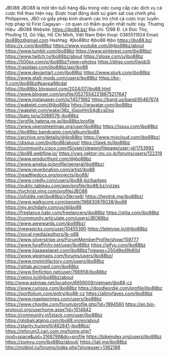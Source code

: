 JBO88
JBO88 là một tên tuổi hàng đầu trong việc cung cấp các dịch vụ cá cược thể thao hiện nay. Được hoạt động dưới sự giám sát của chính phủ Philippines, JBO có giấy phép kinh doanh các trò chơi cá cược trực tuyến hợp pháp từ First Cagayan - cơ quan có thẩm quyền nhất nước này.
Thương Hiệu: JBO88
Website: https://jbo88.bz/
Địa chỉ: 1298 Đ. Lê Đức Thọ, Phường 13, Gò Vấp, Hồ Chí Minh, Việt Nam
Điện thoại: 0365511924
Email: jbo88bz@gmail.com
Hashtag:  #jbo88bz #jbo88 #jbo
https://jbo88.bz/
https://x.com/jbo88bz
https://www.youtube.com/@jbo88bz/about
https://www.tumblr.com/jbo88bz
https://www.pinterest.com/jbo88bz/
https://www.twitch.tv/jbo88bz/about
https://glose.com/u/jbo88bz
https://500px.com/p/jbo88bz?view=photos
https://diigo.com/0wsb3i
https://rapidapi.com/jbo88bz/api/jbo88
https://www.deviantart.com/jbo88bz
https://www.plurk.com/jbo88bz
https://www.gta5-mods.com/users/jbo88bz
https://ko-fi.com/jbo88bz#paypalModal
https://jbo88bz.blogspot.com/2024/07/jbo88.html
https://www.blogger.com/profile/05275542218675217647
https://www.instapaper.com/p/14571682
https://band.us/band/95467674
https://wakelet.com/@jbo88bz
https://gravatar.com/jbo88bz
https://wakelet.com/wake/38z_jGpioHniS4gEcsDnq
https://bato.to/u/2088576-jbo88bz
https://profile.hatena.ne.jp/jbo88bz/profile
https://www.openstreetmap.org/user/jbo88bz
https://issuu.com/jbo88bz
https://jbo88bz.bandcamp.com/album/jbo88
https://archive.org/details/@jbo88bz
https://www.mixcloud.com/jbo88bz/
https://disqus.com/by/jbo88/about/
https://tawk.to/jbo88bz
https://community.cisco.com/t5/user/viewprofilepage/user-id/1753992
https://jbo88.webflow.io/
https://vws.vektor-inc.co.jp/forums/users/122319
https://www.producthunt.com/@jbo88bz
https://www.ameba.jp/profile/general/jbo88bz/
https://www.reverbnation.com/artist/jbo88
https://readthedocs.org/projects/jbo88/
https://www.credly.com/users/jbo88-bz/badges
https://public.tableau.com/app/profile/jbo88.bz/vizzes
https://tvchrist.ning.com/profile/JBO88
https://jsfiddle.net/jbo88bz/x5tkrne9/
https://heylink.me/jbo88bz/
https://www.walkscore.com/people/196830876028/jbo88
https://my.archdaily.com/us/@jbo88
https://freelance.habr.com/freelancers/jbo88bz
https://qiita.com/jbo88bz
https://community.articulate.com/users/JBO88bz
https://www.awwwards.com/jbo88bz/
https://newspicks.com/user/10455390
https://teletype.in/@jbo88bz
https://vocal.media/authors/jb-o88
https://www.silverstripe.org/ForumMemberProfile/show/159777
https://www.furaffinity.net/user/jbo88bz
https://gifyu.com/jbo88bz
https://www.jigsawplanet.com/jbo88bz?viewas=250d9ed9b60d
https://www.wpgmaps.com/forums/users/jbo88bz/
https://www.myminifactory.com/users/jbo88bz
https://gitlab.aicrowd.com/jbo88bz
https://www.fimfiction.net/user/766958/jbo88bz
https://velog.io/@jbo88bz/about
http://www.askmap.net/location/6959009/vietnam/jbo88-cz
https://www.curioos.com/jbo88bz
https://doodleordie.com/profile/jbo88bz
https://portfolium.com/entry/jbo88-cz
https://allmyfaves.com/jbo88bz
https://www.mapleprimes.com/users/jbo88bz
https://www.chordie.com/forum/profile.php?id=1994560
https://en.bio-protocol.org/userhome.aspx?id=1514842
https://community.m5stack.com/user/jbo88bz
https://globalcatalog.com/jbo88.vn/en/about
https://starity.hu/profil/462841-jbo88bz/
https://mforum3.cari.com.my/home.php?mod=space&uid=3168799&do=profile
https://bikeindex.org/users/jbo88bz
https://zumvu.com/jbo88bz/about/
https://jali.me/jbo88bz
http://molbiol.ru/forums/index.php?showuser=1362188